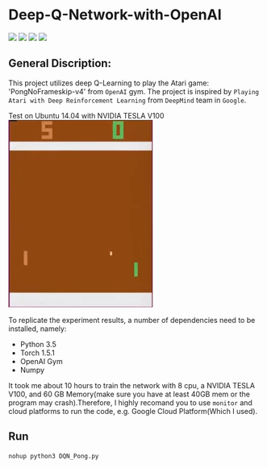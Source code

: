 # Deep-Q-Network-with-OpenAI
[![](https://img.shields.io/badge/Enviroment-OpenAI-brightgreen)](https://gym.openai.com/)
![](https://img.shields.io/pypi/pyversions/torch)
![](https://img.shields.io/github/license/deepmind/deepmind-research)
![](https://img.shields.io/badge/Creator-KQ-ff69b4)

  General Discription:
---
This project utilizes deep Q-Learning to play the Atari game: 'PongNoFrameskip-v4' from `OpenAI` gym. The project is inspired by `Playing Atari with Deep Reinforcement Learning` from `DeepMind` team in `Google`.  

Test on Ubuntu 14.04 with NVIDIA TESLA V100  
![](video.gif)

To replicate the experiment results, a number of dependencies need to be installed, namely:  
- Python 3.5
- Torch 1.5.1
- OpenAI Gym
- Numpy 

It took me about 10 hours to train the network with 8 cpu, a NVIDIA TESLA V100, and 60 GB Memory(make sure you have at least 40GB mem or the program may crash).Therefore, I highly recomand you to use `monitor` and cloud platforms to run the code, e.g. Google Cloud Platform(Which I used).  

Run 
---
```#Bash
nohup python3 DQN_Pong.py
```
